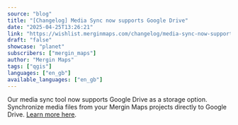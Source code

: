 ```yaml
---
source: "blog"
title: "[Changelog] Media Sync now supports Google Drive"
date: "2025-04-25T13:26:21"
link: "https://wishlist.merginmaps.com/changelog/media-sync-now-supports-google-drive?utm_source=qgis"
draft: "false"
showcase: "planet"
subscribers: ["mergin_maps"]
author: "Mergin Maps"
tags: ["qgis"]
languages: ["en_gb"]
available_languages: ["en_gb"]
---
```


<p>Our media sync tool now supports Google Drive as a storage option. Synchronize media files from your Mergin Maps projects directly to Google Drive. <a href="https://github.com/MerginMaps/media-sync/blob/main/README.md" rel="noopener noreferrer nofollow" target="_blank">Learn more here</a>.</p>
